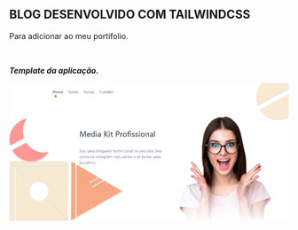 ## BLOG DESENVOLVIDO COM TAILWINDCSS

Para adicionar ao meu portifolio.

<br>

***Template da aplicação.***

![imagem](./assets/imagem.png)